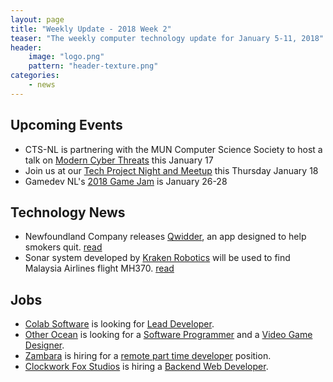 ```yaml
---
layout: page
title: "Weekly Update - 2018 Week 2"
teaser: "The weekly computer technology update for January 5-11, 2018"
header:
    image: "logo.png"
    pattern: "header-texture.png"
categories:
    - news
---
```


## Upcoming Events

* CTS-NL is partnering with the MUN Computer Science Society to host a talk on [Modern Cyber Threats][talk] this January 17
* Join us at our [Tech Project Night and Meetup][meetup] this Thursday January 18
* Gamedev NL's [2018 Game Jam](http://gamedevnl.org/index.php/2018-game-jam/) is January 26-28

## Technology News

* Newfoundland Company releases [Qwidder][quidder], an app designed to help smokers quit. [read](http://www.cbc.ca/news/canada/newfoundland-labrador/qwidder-app-stop-smoking-1.4472543)
* Sonar system developed by [Kraken Robotics][kraken] will be used to find Malaysia Airlines flight MH370. [read](http://www.thetelegram.com/business/st-johns-company-to-search-for-missing-malaysian-airliner-174627/)

## Jobs

* [Colab Software][colab] is looking for [Lead Developer](https://www.colabsoftware.com/careers).
* [Other Ocean][otherocean] is looking for a [Software Programmer](https://www.jobbank.gc.ca/jobsearch/jobposting/25557222)
and a [Video Game Designer](https://www.jobbank.gc.ca/jobsearch/jobposting/25530884?platform=hootsuite).
* [Zambara](https://www.zambara.net/) is hiring for a [remote part time developer](https://www.zambara.net/team) position.
* [Clockwork Fox Studios](http://clockworkfoxstudios.com/) is hiring a [Backend Web Developer](http://clockworkfoxstudios.com/back-end-web-developer/).

[meetup]:https://www.meetup.com/Computer-Technology-Society-of-Newfoundland-and-Labrador/events/pdlfbpyxcbxb/
[talk]:https://www.meetup.com/Computer-Technology-Society-of-Newfoundland-and-Labrador/events/246501399/

[otherocean]:http://www.otherocean.com/
[chummy]:https://chummygames.com
[quidder]:https://qwidder.com/
[kraken]:http://krakenrobotics.com/
[colab]:https://www.colabsoftware.com/
